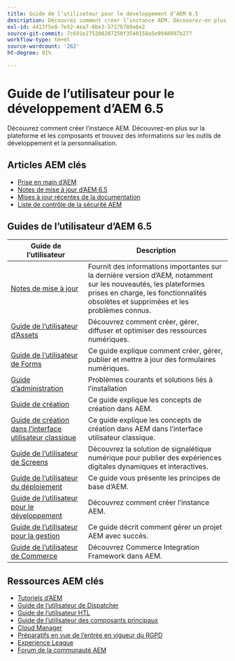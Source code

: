 ```yaml
---
title: Guide de l’utilisateur pour le développement d’AEM 6.5
description: Découvrez comment créer l’instance AEM. Découvrez-en plus sur la plateforme et les composants et trouvez des informations sur les outils de développement et la personnalisation.
exl-id: 4413f5e8-7e52-4ea7-8be3-5717b780a6e2
source-git-commit: 7c691e275208287250f3540158a5e9948097b277
workflow-type: tm+mt
source-wordcount: '262'
ht-degree: 91%

---
```


# Guide de l’utilisateur pour le développement d’AEM 6.5

Découvrez comment créer l’instance AEM. Découvrez-en plus sur la plateforme et les composants et trouvez des informations sur les outils de développement et la personnalisation.

## Articles AEM clés

* [Prise en main d’AEM](https://experienceleague.adobe.com/docs/experience-manager-65.html?lang=fr)
* [Notes de mise à jour d’AEM 6.5](/help/release-notes/home.md)
* [Mises à jour récentes de la documentation](https://helpx.adobe.com/fr/experience-manager/documentation-updates.html)
* [Liste de contrôle de la sécurité AEM](/help/sites-administering/security-checklist.md)

## Guides de l’utilisateur d’AEM 6.5

| Guide de l’utilisateur | Description |
|--- |---|
| [Notes de mise à jour](/help/release-notes/home.md) | Fournit des informations importantes sur la dernière version d’AEM, notamment sur les nouveautés, les plateformes prises en charge, les fonctionnalités obsolètes et supprimées et les problèmes connus. |
| [Guide de l’utilisateur d’Assets](/help/assets/home.md) | Découvrez comment créer, gérer, diffuser et optimiser des ressources numériques. |
| [Guide de l’utilisateur de Forms](/help/forms/home.md) | Ce guide explique comment créer, gérer, publier et mettre à jour des formulaires numériques. |
| [Guide d’administration](/help/sites-administering/home.md) | Problèmes courants et solutions liés à l’installation |
| [Guide de création](/help/sites-authoring/home.md) | Ce guide explique les concepts de création dans AEM. |
| [Guide de création dans l’interface utilisateur classique](/help/sites-classic-ui-authoring/home.md) | Ce guide explique les concepts de création dans AEM dans l’interface utilisateur classique. |
| [Guide de l’utilisateur de Screens](https://experienceleague.adobe.com/docs/experience-manager-screens/user-guide/aem-screens-introduction.html?lang=fr) | Découvrez la solution de signalétique numérique pour publier des expériences digitales dynamiques et interactives. |
| [Guide de l’utilisateur du déploiement](/help/sites-deploying/home.md) | Ce guide vous présente les principes de base d’AEM. |
| [Guide de l’utilisateur pour le développement](/help/sites-developing/home.md) | Découvrez comment créer l’instance AEM. |
| [Guide de l’utilisateur pour la gestion](/help/managing/home.md) | Ce guide décrit comment gérer un projet AEM avec succès. |
| [Guide de l’utilisateur de Commerce](/help/commerce/home.md) | Découvrez Commerce Integration Framework dans AEM. |

## Ressources AEM clés

* [Tutoriels d’AEM](https://helpx.adobe.com/fr/experience-manager/kt/index/aem-6-4-videos.html)
* [Guide de l’utilisateur de Dispatcher](https://experienceleague.adobe.com/docs/experience-manager-dispatcher/using/dispatcher.html?lang=fr)
* [Guide de l’utilisateur HTL](https://experienceleague.adobe.com/docs/experience-manager-htl/using/overview.html?lang=fr)
* [Guide de l’utilisateur des composants principaux](https://experienceleague.adobe.com/docs/experience-manager-core-components/using/introduction.html?lang=fr)
* [Cloud Manager](https://experienceleague.adobe.com/docs/experience-manager-cloud-manager/content/introduction.html?lang=fr)
* [Préparatifs en vue de l’entrée en vigueur du RGPD](/help/managing/data-protection-and-privacy.md)
* [Experience League](https://experienceleague.adobe.com/?promoid=K42KVXHD&amp;mv=other&amp;lang=fr#home)
* [Forum de la communauté AEM](https://experienceleaguecommunities.adobe.com/t5/adobe-experience-manager/ct-p/adobe-experience-manager-community?profile.language=fr)
